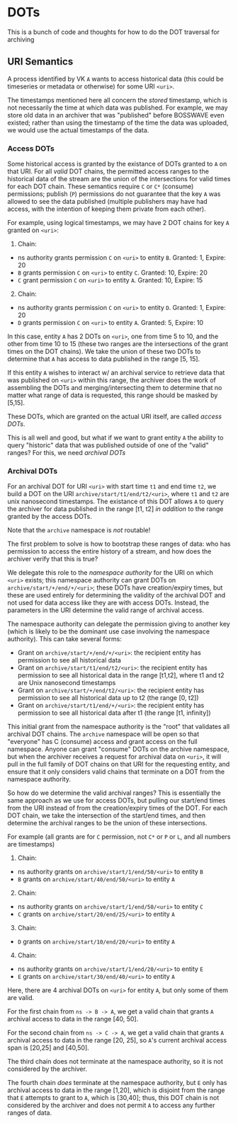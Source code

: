 # DOTs

This is a bunch of code and thoughts for how to do the DOT traversal for archiving

## URI Semantics

A process identified by VK `A` wants to access historical data (this could be timeseries or metadata or otherwise) for some URI `<uri>`.

The timestamps mentioned here all concern the *stored* timestamp, which is not necessarily the time at which data was published.
For example, we may store old data in an archiver that was "published" before BOSSWAVE even existed; rather than using the timestamp
of the time the data was uploaded, we would use the actual timestamps of the data.

### Access DOTs

Some historical access is granted by the existance of DOTs granted to `A` on that URI.
For all *valid* DOT chains, the permitted access ranges to the historical data of the stream
are the union of the intersections for valid times for each DOT chain.
These semantics require `C` or `C*` (consume) permissions; publish (`P`) permissions do not
guarantee that the key `A` was allowed to see the data published (multiple publishers may have
had access, with the intention of keeping them private from each other).

For example, using logical timestamps, we may have 2 DOT chains for key `A` granted on `<uri>`:

1. Chain:
  * ns authority grants permission `C` on `<uri>` to entity `B`. Granted: 1, Expire: 20
  * `B` grants permission `C` on `<uri>` to entity `C`. Granted: 10, Expire: 20
  * `C` grant permission `C` on `<uri>` to entity `A`. Granted: 10, Expire: 15
2. Chain:
  * ns authority grants permission `C` on `<uri>` to entity `D`. Granted: 1, Expire: 20
  * `D` grants permission `C` on `<uri>` to entity `A`. Granted: 5, Expire: 10

In this case, entity `A` has 2 DOTs on `<uri>`, one from time 5 to 10, and the other from time
10 to 15 (these two ranges are the intersections of the grant times on the DOT chains). We
take the union of these two DOTs to determine that `A` has access to data published in the range
[5, 15].

If this entity `A` wishes to interact w/ an archival service to retrieve data that was published on
`<uri>` within this range, the archiver does the work of assembling the DOTs and merging/intersecting
them to determine that no matter what range of data is requested, this range should be masked by [5,15].

These DOTs, which are granted on the actual URI itself, are called *access DOTs*.

This is all well and good, but what if we want to grant entity `A` the ability to query "historic" data
that was published outside of one of the "valid" ranges? For this, we need *archival DOTs*

### Archival DOTs

For an archival DOT for URI `<uri>` with start time `t1` and end time `t2`, we build a DOT on the URI
`archive/start/t1/end/t2/<uri>`, where `t1` and `t2` are unix nanosecond timestamps. The existance of this DOT
allows `A` to query the archiver for data published in the range [t1, t2] *in addition* to the range
granted by the access DOTs.

Note that the `archive` namespace is *not* routable!

The first problem to solve is how to bootstrap these ranges of data: who has permission to access the entire
history of a stream, and how does the archiver verify that this is true?

We delegate this role to the *namespace authority* for the URI on which `<uri>` exists; this namespace authority
can grant DOTs on `archive/start/+/end/+/<uri>`; these DOTs have creation/expiry times, but these are used entirely
for determining the validity of the archival DOT and not used for data access like they are with access DOTs. Instead,
the parameters in the URI determine the valid range of archival access.

The namespace authority can delegate the permission giving to another key (which is likely to be the dominant use case
involving the namespace authority). This can take several forms:

* Grant on `archive/start/+/end/+/<uri>`: the recipient entity has permission to see all historical data
* Grant on `archive/start/t1/end/t2/<uri>`: the recipient entity has permission to see all historical data in the range [t1,t2],
  where t1 and t2 are Unix nanosecond timestamps
* Grant on `archive/start/+/end/t2/<uri>`: the recipient entity has permission to see all historical data up to t2 (the range [0, t2])
* Grant on `archive/start/t1/end/+/<uri>`: the recipient entity has permission to see all historical data after t1 (the range [t1, infinity])

This initial grant from the namespace authority is the "root" that validates all archival DOT chains. The `archive` namespace will be open so that
"everyone" has C (consume) access and grant access on the full namespace. Anyone can grant "consume" DOTs on the archive namespace, but when the
archiver receives a request for archival data on `<uri>`, it will pull in the full family of DOT chains on that URI for the requesting entity,
and ensure that it only considers valid chains that terminate on a DOT from the namespace authority.

So how do we determine the valid archival ranges?  This is essentially the same approach as we use for access DOTs, but pulling our start/end times
from the URI instead of from the creation/expiry times of the DOT. For each DOT chain, we take the intersection of the start/end times, and then
determine the archival ranges to be the union of these intersections.

For example (all grants are for `C` permission, not `C*` or `P` or `L`, and all numbers are timestamps)

1. Chain:
  * ns authority grants on `archive/start/1/end/50/<uri>` to entity `B`
  * `B` grants on `archive/start/40/end/50/<uri>` to entity `A`
2. Chain:
  * ns authority grants on `archive/start/1/end/50/<uri>` to entity `C`
  * `C` grants on `archive/start/20/end/25/<uri>` to entity `A`
3. Chain:
  * `D` grants on `archive/start/10/end/20/<uri>` to entity `A`
4. Chain:
  * ns authority grants on `archive/start/1/end/20/<uri>` to entity `E`
  * `E` grants on `archive/start/30/end/40/<uri>` to entity `A`

Here, there are 4 archival DOTs on `<uri>` for entity `A`, but only some of them are valid.

For the first chain from `ns -> B -> A`, we get a valid chain that grants `A` archival access to data in the range [40, 50].

For the second chain from `ns -> C -> A`, we get a valid chain that grants `A` archival access to data in the range [20, 25], so
`A`'s current archival access span is [20,25] and [40,50].

The third chain does not terminate at the namespace authority, so it is not considered by the archiver.

The fourth chain *does* terminate at the namespace authority, but `E` only has archival access to data in the range [1,20], which is disjoint
from the range that `E` attempts to grant to `A`, which is [30,40]; thus, this DOT chain is not considered by the archiver and does not
permit `A` to access any further ranges of data.
